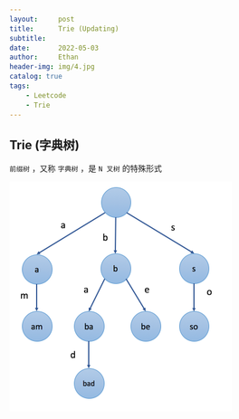 ```yaml
---
layout:     post
title:      Trie (Updating)
subtitle:   
date:       2022-05-03
author:     Ethan
header-img: img/4.jpg
catalog: true
tags:
    - Leetcode
    - Trie
---
```


## Trie (字典树)

`前缀树` ，又称 `字典树` ，是 `N 叉树` 的特殊形式

<img src="https://raw.githubusercontent.com/xiaominglalala/pic/main/img/screen-shot-2018-01-31-at-163403.png" alt="img" style="zoom:50%;" />

